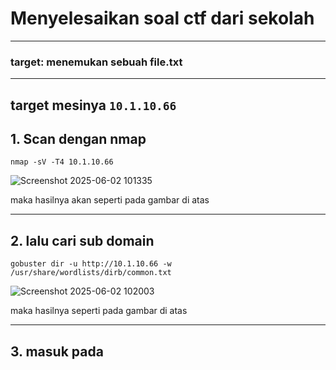 # Menyelesaikan soal ctf dari sekolah 

---

### target: menemukan sebuah file.txt
---
**target mesinya `10.1.10.66`**
---
## 1. Scan dengan nmap 
```
nmap -sV -T4 10.1.10.66
```
![Screenshot 2025-06-02 101335](https://github.com/user-attachments/assets/7333e03d-f607-4edd-b276-8c5eeae0af61)

maka hasilnya akan seperti pada gambar di atas 

---

## 2. lalu cari sub domain 
```
gobuster dir -u http://10.1.10.66 -w /usr/share/wordlists/dirb/common.txt
```
![Screenshot 2025-06-02 102003](https://github.com/user-attachments/assets/f91c2faa-ec35-4dec-bb7d-afd893f5d4a2)

maka hasilnya seperti pada gambar di atas

---

## 3. masuk pada 
